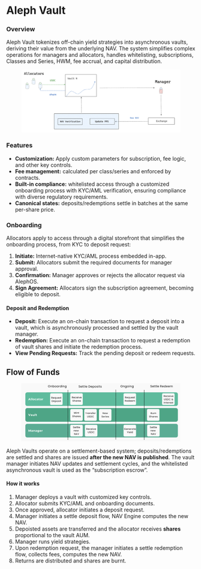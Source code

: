 # Aleph Vault

### Overview

Aleph Vault tokenizes off-chain yield strategies into asynchronous vaults, deriving their value from the underlying NAV. The system simplifies complex operations for managers and allocators, handles whitelisting, subscriptions, Classes and Series, HWM, fee accrual, and capital distribution.

<figure><img src="../../.gitbook/assets/image (44).png" alt=""><figcaption></figcaption></figure>



### Features

* **Customization:** Apply custom parameters for subscription, fee logic, and other key controls.&#x20;
* **Fee management:** calculated per class/series and enforced by contracts.
* **Built-in compliance:** whitelisted access through a customized onboarding process with KYC/AML verification, ensuring compliance with diverse regulatory requirements.&#x20;
* **Canonical states:** deposits/redemptions settle in batches at the same per-share price.



### Onboarding

Allocators apply to access through a digital storefront that simplifies the onboarding process, from KYC to deposit request:

1. **Initiate:** Internet-native KYC/AML process embedded in-app.&#x20;
2. **Submit:** Allocators submit the required documents for manager approval.
3. **Confirmation:** Manager approves or rejects the allocator request via AlephOS.&#x20;
4. **Sign Agreement:** Allocators sign the subscription agreement, becoming eligible to deposit.

#### **Deposit and Redemption**

* **Deposit:** Execute an on-chain transaction to request a deposit into a vault, which is asynchronously processed and settled by the vault manager.
* **Redemption:** Execute an on-chain transaction to request a redemption of vault shares and initiate the redemption process.
* **View Pending Requests:** Track the pending deposit or redeem requests.



## Flow of Funds

<figure><img src="../../.gitbook/assets/image (43).png" alt=""><figcaption></figcaption></figure>

Aleph Vaults operate on a settlement-based system; deposits/redemptions are settled and shares are issued **after the new NAV is published**. The vault manager initiates NAV updates and settlement cycles, and the whitelisted asynchronous vault is used as the “subscription escrow”.

#### How it works

1. Manager deploys a vault with customized key controls.&#x20;
2. Allocator submits KYC/AML and onboarding documents.&#x20;
3. Once approved, allocator initiates a deposit request.
4. Manager initiates a settle deposit flow, NAV Engine computes the new NAV.
5. Depoisted assets are transferred and the allocator receives **shares** proportional to the vault AUM.
6. Manager runs yield strategies.
7. Upon redemption request, the manager initiates a settle redemption flow, collects fees, computes the new NAV.
8. Returns are distributed and shares are burnt.


